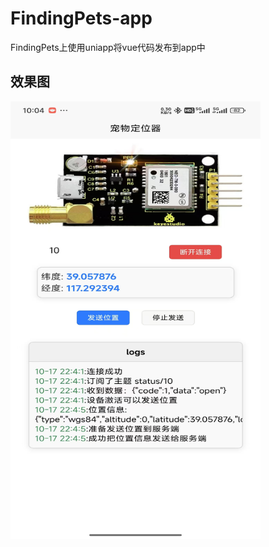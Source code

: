 # FindingPets-app
FindingPets上使用uniapp将vue代码发布到app中
## 效果图
<img src="show.jpg" alt="描述文本" width="400" height="700">

